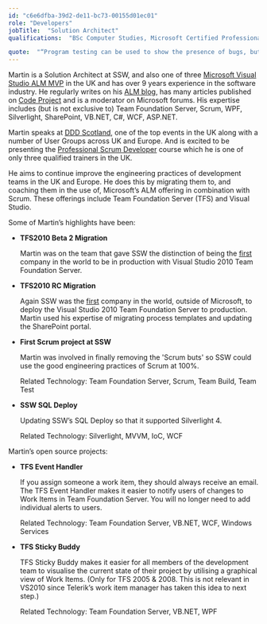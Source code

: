 ```yaml
---
id: "c6e6dfba-39d2-de11-bc73-00155d01ec01"
role: "Developers"
jobTitle:  "Solution Architect"
qualifications:  "BSc Computer Studies, Microsoft Certified Professional, Microsoft Certified Technical Specialist"

quote:  "“Program testing can be used to show the presence of bugs, but never to show their absence!”"
---
```


Martin is a Solution Architect at SSW, and also one of three [Microsoft Visual Studio ALM MVP](https://mvp.support.microsoft.com/profile/Martin.Hinshelwood) in the UK and has over 9 years experience in the software industry. He regularly writes on his [ALM blog](https://blog.hinshelwood.com/), has many articles published on [Code Project](https://www.codeproject.com) and is a moderator on Microsoft forums. His expertise includes (but is not exclusive to) Team Foundation Server, Scrum, WPF, Silverlight, SharePoint, VB.NET, C#, WCF, ASP.NET. 

Martin speaks at [DDD Scotland](https://www.developerdeveloperdeveloper.com), one of the top events in the UK along with a number of User Groups across UK and Europe. And is excited to be presenting the [Professional Scrum Developer](https://www.ssw.com.au/ssw/Events/Scrum-Training-Course.aspx) course which he is one of only three qualified trainers in the UK. 

He aims to continue improve the engineering practices of development teams in the UK and Europe. He does this by migrating them to, and coaching them in the use of, Microsoft’s ALM offering in combination with Scrum. These offerings include Team Foundation Server (TFS) and Visual Studio.

Some of Martin’s highlights have been:

*   **TFS2010 Beta 2 Migration**   

    Martin was on the team that gave SSW the distinction of being the [first](https://nkdagility.com/blog/deploying-visual-studio-2010-team-foundation-server-beta-2-done) company in the world to be in production with Visual Studio 2010 Team Foundation Server. 
*   **TFS2010 RC Migration**   

    Again SSW was the [first](https://nkdagility.com/blog/upgrading-from-tfs-2010-beta-2-to-tfs-2010-rc-done) company in the world, outside of Microsoft, to deploy the Visual Studio 2010 Team Foundation Server to production. Martin used his expertise of migrating process templates and updating the SharePoint portal. 
*   **First Scrum project at SSW**  

    Martin was involved in finally removing the 'Scrum buts' so SSW could use the good engineering practices of Scrum at 100%.   

    Related Technology: Team Foundation Server, Scrum, Team Build, Team Test 
*   **SSW SQL Deploy**   

    Updating SSW’s SQL Deploy so that it supported Silverlight 4.  

    Related Technology: Silverlight, MVVM, IoC, WCF 

Martin’s open source projects:

*   **TFS Event Handler**   

    If you assign someone a work item, they should always receive an email. The TFS Event Handler makes it easier to notify users of changes to Work Items in Team Foundation Server. You will no longer need to add individual alerts to users.   

    Related Technology: Team Foundation Server, VB.NET, WCF, Windows Services 
*   **TFS Sticky Buddy**   

    TFS Sticky Buddy makes it easier for all members of the development team to visualise the current state of their project by utilising a graphical view of Work Items. (Only for TFS 2005 & 2008. This is not relevant in VS2010 since Telerik’s work item manager has taken this idea to next step.)  

    Related Technology: Team Foundation Server, VB.NET, WPF 
